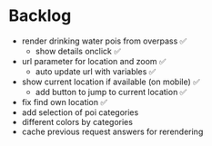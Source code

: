 # Backlog

* render drinking water pois from overpass ✅
    * show details onclick ✅
* url parameter for location and zoom ✅
    * auto update url with variables ✅
* show current location if available (on mobile) ✅
    * add button to jump to current location ✅
* fix find own location ✅
* add selection of poi categories
* different colors by categories
* cache previous request answers for rerendering
